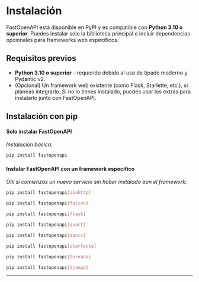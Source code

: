 # Instalación

FastOpenAPI está disponible en PyPI y es compatible con **Python 3.10 o superior**. Puedes instalar solo la biblioteca principal o incluir dependencias opcionales para frameworks web específicos.

## Requisitos previos

- **Python 3.10 o superior** – requerido debido al uso de tipado moderno y Pydantic v2.
- (Opcional) Un framework web existente (como Flask, Starlette, etc.), si planeas integrarlo. Si no lo tienes instalado, puedes usar los extras para instalarlo junto con FastOpenAPI.

## Instalación con pip

#### Solo instalar FastOpenAPI  
*Instalación básica:*
```bash
pip install fastopenapi
```

#### Instalar FastOpenAPI con un framework específico  
*Útil si comienzas un nuevo servicio sin haber instalado aún el framework:*
```bash
pip install fastopenapi[aiohttp]
```
```bash
pip install fastopenapi[falcon]
```
```bash
pip install fastopenapi[flask]
```
```bash
pip install fastopenapi[quart]
```
```bash
pip install fastopenapi[sanic]
```
```bash
pip install fastopenapi[starlette]
```
```bash
pip install fastopenapi[tornado]
```
```bash
pip install fastopenapi[django]
```

---
